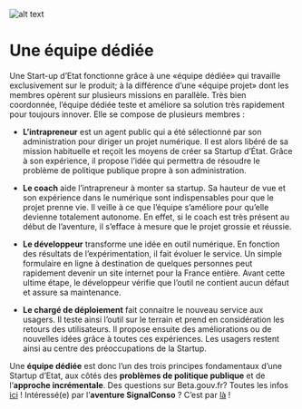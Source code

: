 ![alt text](https://github.com/betagouv/signalement-app/blob/blog/src/assets/blog/2019/06/25/une-equipe-dediee/Article%204.jpg "Une equipe dediee")

# Une équipe dédiée

Une Start-up d’Etat fonctionne grâce à une «équipe dédiée» qui travaille exclusivement sur le produit; 
à la différence d’une «équipe projet» dont les membres opèrent sur plusieurs missions en parallèle. 
Très bien coordonnée, l’équipe dédiée teste et améliore sa solution très rapidement pour toujours innover. 
Elle se compose de plusieurs membres : 

* **L’intrapreneur** est un agent public qui a été sélectionné par son administration
pour diriger un projet numérique. Il est alors libéré de sa mission habituelle et reçoit les moyens de créer sa Startup d’État. 
Grâce à son expérience, il propose l’idée qui permettra de résoudre le problème de politique publique propre à son administration. 

* **Le coach** aide l’intrapreneur à monter sa startup. Sa hauteur de vue et son expérience dans le numérique sont indispensables pour que le projet prenne vie.
Il veille à ce que l’équipe s’améliore pour qu’elle devienne totalement autonome. 
En effet, si le coach est très présent au début de l’aventure, il s’efface à mesure que le projet grossie et réussie. 

* **Le développeur** transforme une idée en outil numérique. En fonction des résultats de l’expérimentation, il fait évoluer le service. 
Un simple formulaire en ligne à destination de quelques personnes peut rapidement devenir un site internet pour la France entière. 
Avant cette ultime étape, le développeur vérifie que l’outil ne contient aucun défaut et assure sa maintenance. 

* **Le chargé de déploiement** fait connaitre le nouveau service aux usagers. Il teste ainsi l’outil sur le terrain et prend en considération les retours des utilisateurs. 
Il propose ensuite des améliorations ou de nouvelles idées grâce à toutes ces expériences. 
Les usagers restent ainsi au centre des préoccupations de la Startup. 

Une **équipe dédiée** est donc l’un des trois principes fondamentaux d’une Startup d’Etat, aux côtés des **problèmes de politique publique** et de l’**approche incrémentale**. 
Des questions sur Beta.gouv.fr? Toutes les infos [ici](https://beta.gouv.fr) ! Intéressé(e) par l’**aventure SignalConso** ? C’est par [là](https://signalconso.beta.gouv.fr) ! 
